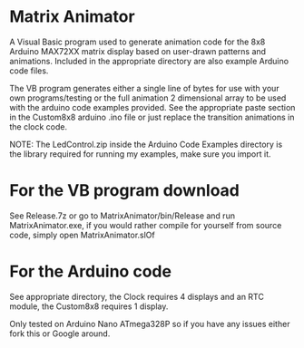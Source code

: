 # Matrix Animator
A Visual Basic program used to generate animation code for the 8x8 Arduino MAX72XX matrix display based on user-drawn patterns and animations. Included in the appropriate directory are also example Arduino code files.

The VB program generates either a single line of bytes for use with your own programs/testing  or the full animation 2 dimensional array to be used with the arduino code examples provided. See the appropriate paste section in the Custom8x8 arduino .ino file or just replace the transition animations in the clock code.

NOTE: The LedControl.zip inside the Arduino Code Examples directory is the library required for running my examples, make sure you import it. 

# For the VB program download
 See Release.7z or go to MatrixAnimator/bin/Release and run MatrixAnimator.exe, if you would rather compile for yourself from source code, simply open MatrixAnimator.slOf

# For the Arduino code
 See appropriate directory, the Clock requires 4 displays and an RTC module, the Custom8x8 requires 1 display.

Only tested on Arduino Nano ATmega328P so if you have any issues either fork this or Google around.